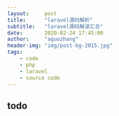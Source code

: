 ```yaml
---
layout:     post
title:      "laravel源码解析"
subtitle:   "laravel源码解读汇总"
date:       2020-02-24 17:45:00
author:     "aguozhang"
header-img: "img/post-bg-2015.jpg"
tags:
    - code
    - php
    - laravel
    - source code
---
```


## todo